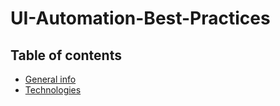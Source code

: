 # UI-Automation-Best-Practices
## Table of contents
* [General info](#general-info)
* [Technologies](#technologies)
